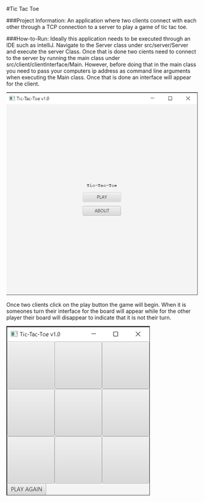 #Tic Tac Toe

###Project Information:
An application where two clients connect with each other through a TCP connection to a server
to play a game of tic tac toe.

###How-to-Run:
Ideally this application needs to be executed through an IDE such as intelliJ. Navigate to 
the Server class under src/server/Server and execute the server Class. Once that is done two cients
need to connect to the server by running the main class under src/client/clientInterface/Main. However,
before doing that in the main class you need to pass your computers ip address as command line arguments
when executing the Main class. Once that is done an interface will appear for the client.

![](resources/clientinterface.png)

Once two clients click on the play button the game will begin. When it is someones turn their
interface for the board will appear while for the other player their board will disappear to 
indicate that it is not their turn.

![](resources/tictactoe.png)

